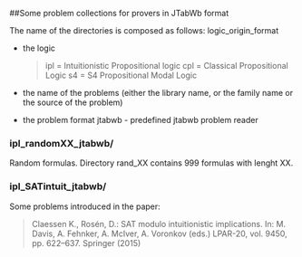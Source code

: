 ##Some problem collections for provers in JTabWb format

The name of the directories is composed as follows:
  logic_origin_format

* the logic
    >ipl = Intuitionistic Propositional logic
    >cpl = Classical Propositional Logic
    >s4  = S4 Propositional Modal Logic    

* the name of the problems (either the library name, or the family
  name or the source of the problem)

* the problem format
  jtabwb - predefined jtabwb problem reader


### ipl_randomXX_jtabwb/
  Random formulas. Directory rand_XX contains 999 formulas with lenght XX.

### ipl_SATintuit_jtabwb/
  Some problems introduced in the paper:

  >Claessen K., Rosén, D.: SAT modulo intuitionistic
  > implications. In: M. Davis, A. Fehnker, A. McIver, A. Voronkov
  >(eds.) LPAR-20, vol. 9450, pp. 622–637. Springer (2015)
